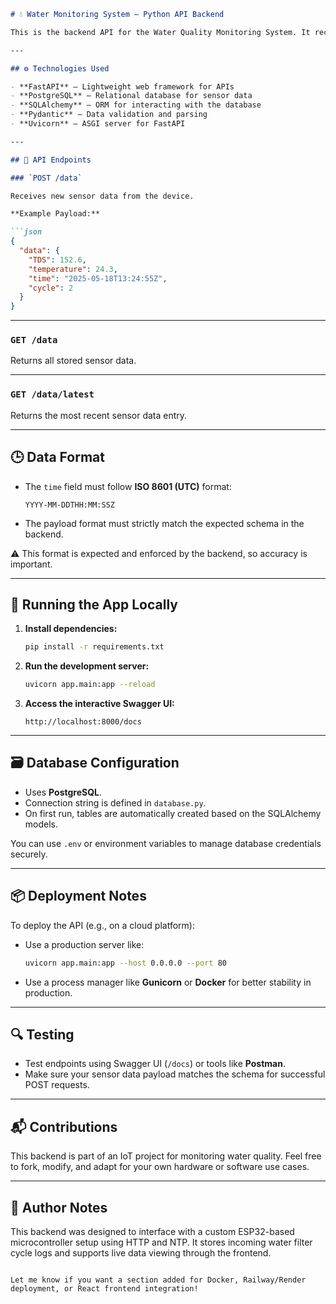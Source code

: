 

```markdown
# 💧 Water Monitoring System – Python API Backend

This is the backend API for the Water Quality Monitoring System. It receives sensor data (TDS, temperature, and cycle logs) from a microcontroller (e.g., ESP32) and stores it in a PostgreSQL database. The backend is built with **FastAPI** and is designed for real-time communication and data logging.

---

## ⚙️ Technologies Used

- **FastAPI** – Lightweight web framework for APIs
- **PostgreSQL** – Relational database for sensor data
- **SQLAlchemy** – ORM for interacting with the database
- **Pydantic** – Data validation and parsing
- **Uvicorn** – ASGI server for FastAPI

---

## 🔌 API Endpoints

### `POST /data`

Receives new sensor data from the device.

**Example Payload:**

```json
{
  "data": {
    "TDS": 152.6,
    "temperature": 24.3,
    "time": "2025-05-18T13:24:55Z",
    "cycle": 2
  }
}
````

---

### `GET /data`

Returns all stored sensor data.

---

### `GET /data/latest`

Returns the most recent sensor data entry.

---

## 🕒 Data Format

* The `time` field must follow **ISO 8601 (UTC)** format:

  ```
  YYYY-MM-DDTHH:MM:SSZ
  ```

* The payload format must strictly match the expected schema in the backend.

⚠️ This format is expected and enforced by the backend, so accuracy is important.

---

## 🚀 Running the App Locally

1. **Install dependencies:**

   ```bash
   pip install -r requirements.txt
   ```

2. **Run the development server:**

   ```bash
   uvicorn app.main:app --reload
   ```

3. **Access the interactive Swagger UI:**

   ```
   http://localhost:8000/docs
   ```

---

## 🗃️ Database Configuration

* Uses **PostgreSQL**.
* Connection string is defined in `database.py`.
* On first run, tables are automatically created based on the SQLAlchemy models.

You can use `.env` or environment variables to manage database credentials securely.

---

## 📦 Deployment Notes

To deploy the API (e.g., on a cloud platform):

* Use a production server like:

  ```bash
  uvicorn app.main:app --host 0.0.0.0 --port 80
  ```

* Use a process manager like **Gunicorn** or **Docker** for better stability in production.

---

## 🔍 Testing

* Test endpoints using Swagger UI (`/docs`) or tools like **Postman**.
* Make sure your sensor data payload matches the schema for successful POST requests.

---

## 📬 Contributions

This backend is part of an IoT project for monitoring water quality. Feel free to fork, modify, and adapt for your own hardware or software use cases.

---

## 🧠 Author Notes

This backend was designed to interface with a custom ESP32-based microcontroller setup using HTTP and NTP. It stores incoming water filter cycle logs and supports live data viewing through the frontend.

```

Let me know if you want a section added for Docker, Railway/Render deployment, or React frontend integration!
```
